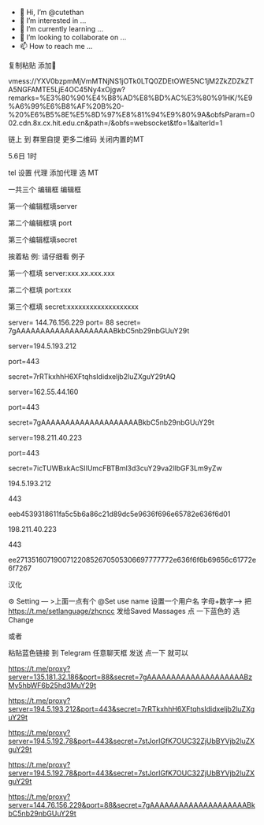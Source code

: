 - 👋 Hi, I’m @cutethan
- 👀 I’m interested in ...
- 🌱 I’m currently learning ...
- 💞️ I’m looking to collaborate on ...
- 📫 How to reach me ...

<!---
cutethan/cutethan is a ✨ special ✨ repository because its `README.md` (this file) appears on your GitHub profile.
You can click the Preview link to take a look at your changes.
--->


复制粘贴 添加🚀

vmess://YXV0bzpmMjVmMTNjNS1jOTk0LTQ0ZDEtOWE5NC1jM2ZkZDZkZTA5NGFAMTE5LjE4OC45Ny4xOjgw?remarks=%E3%80%90%E4%B8%AD%E8%BD%AC%E3%80%91HK/%E9%A6%99%E6%B8%AF%20B%20-%20%E6%B5%8E%E5%8D%97%E8%81%94%E9%80%9A&obfsParam=002.cdn.8x.cx.hit.edu.cn&path=/&obfs=websocket&tfo=1&alterId=1

链上 到 群里自提 更多二维码 关闭内置的MT

5.6日 1时

tel 设置 代理 添加代理 选 MT 

一共三个 编辑框 编辑框 

第一个编辑框填server 

第二个编辑框填  port 

第三个编辑框填secret 

挨着粘
例:
请仔细看 例子

第一个框填 server:xxx.xx.xxx.xxx

第二个框填 port:xxx


第三个框填 secret:xxxxxxxxxxxxxxxxxxx


server= 144.76.156.229
port= 88
secret= 7gAAAAAAAAAAAAAAAAAAAABkbC5nb29nbGUuY29t

server=194.5.193.212

port=443

secret=7rRTkxhhH6XFtqhsIdidxeljb2luZXguY29tAQ

server=162.55.44.160

port=443

secret=7gAAAAAAAAAAAAAAAAAAAABkbC5nb29nbGUuY29t

server=198.211.40.223

port=443

secret=7icTUWBxkAcSIIUmcFBTBml3d3cuY29va2llbGF3Lm9yZw

194.5.193.212  

443

eeb4539318611fa5c5b6a86c21d89dc5e9636f696e65782e636f6d01

198.211.40.223

443

ee271351607190071220852670505306697777772e636f6f6b69656c61772e6f7267

汉化

⚙️ Setting — >上面一点有个 @Set use name 设置一个用户名 字母+数字—> 把 https://t.me/setlanguage/zhcncc    发给Saved Massages 点 一下蓝色的 选 Change


或者

粘贴蓝色链接 到 Telegram 任意聊天框 发送 点一下 就可以

https://t.me/proxy?server=135.181.32.186&port=88&secret=7gAAAAAAAAAAAAAAAAAAAABzMy5hbWF6b25hd3MuY29t

https://t.me/proxy?server=194.5.193.212&port=443&secret=7rRTkxhhH6XFtqhsIdidxeljb2luZXguY29t

https://t.me/proxy?server=194.5.192.78&port=443&secret=7stJorIGfK7OUC32ZjUbBYVjb2luZXguY29t

https://t.me/proxy?server=194.5.192.78&port=443&secret=7stJorIGfK7OUC32ZjUbBYVjb2luZXguY29t

https://t.me/proxy?server=144.76.156.229&port=88&secret=7gAAAAAAAAAAAAAAAAAAAABkbC5nb29nbGUuY29t





